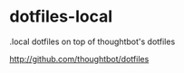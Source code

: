 # dotfiles-local
.local dotfiles on top of thoughtbot's dotfiles

http://github.com/thoughtbot/dotfiles
